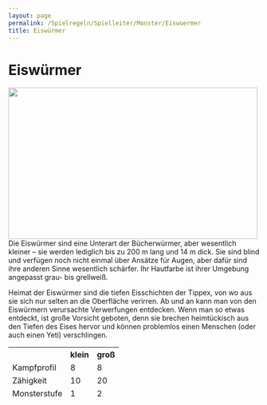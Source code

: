 ```yaml
---
layout: page
permalink: /Spielregeln/Spielleiter/Monster/Eiswuermer
title: Eiswürmer
---
```


# Eiswürmer

<img alt="" height="304" src="{{ site.baseurl }}/assets/images/monster/eiswurm.jpg" width="500" />
Die Eiswürmer sind eine Unterart der Bücherwürmer, aber wesentlich kleiner &ndash; sie werden lediglich bis zu 200 m lang und 14 m dick. Sie sind blind und verfügen noch nicht einmal über Ansätze für Augen, aber dafür sind ihre anderen Sinne wesentlich schärfer. Ihr Hautfarbe ist ihrer Umgebung angepasst grau- bis grellweiß.

Heimat der Eiswürmer sind die tiefen Eisschichten der Tippex, von wo aus sie sich nur selten an die Oberfläche verirren. Ab und an kann man von den Eiswürmern verursachte Verwerfungen entdecken. Wenn man so etwas entdeckt, ist große Vorsicht geboten, denn sie brechen heimtückisch aus den Tiefen des Eises hervor und können problemlos einen Menschen (oder auch einen Yeti) verschlingen.

<table>
<thead>
<tr><th> </th><th>klein</th><th>groß</th></tr>
<tr><td>Kampfprofil</td><td>8</td><td>8</td></tr>
<tr><td>Zähigkeit</td><td>10</td><td>20</td></tr>
<tr><td>Monsterstufe</td><td>1</td><td>2</td></tr>
</thead>
</table>
